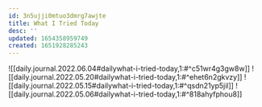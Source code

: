 ```yaml
---
id: 3n5ujji0mtuo3dmrg7awjte
title: What I Tried Today
desc: ''
updated: 1654358959749
created: 1651928285243
---
```


![[daily.journal.2022.06.04#dailywhat-i-tried-today,1:#^c51wr4g3gw8w]]
![[daily.journal.2022.05.20#dailywhat-i-tried-today,1:#^ehet6n2gkvzy]]
![[daily.journal.2022.05.15#dailywhat-i-tried-today,1:#^qsdn21yp5jil]]
![[daily.journal.2022.05.06#dailywhat-i-tried-today,1:#^818ahyfphou8]]

